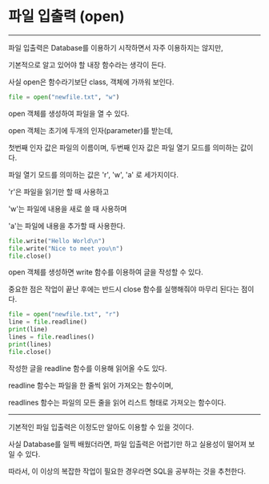 # 파일 입출력 (open)

---

파일 입출력은 Database를 이용하기 시작하면서 자주 이용하지는 않지만, 

기본적으로 알고 있어야 할 내장 함수라는 생각이 든다.

사실 open은 함수라기보단 class, 객체에 가까워 보인다.

```python
file = open("newfile.txt", "w")
```

open 객체를 생성하여 파일을 열 수 있다.

open 객체는 초기에 두개의 인자(parameter)를 받는데,

첫번째 인자 값은 파일의 이름이며, 두번째 인자 값은 파일 열기 모드를 의미하는 값이다.

파일 열기 모드를 의미하는 값은 'r', 'w', 'a' 로 세가지이다.

'r'은 파일을 읽기만 할 때 사용하고

'w'는 파일에 내용을 새로 쓸 때 사용하며

'a'는 파일에 내용을 추가할 때 사용한다.

```python
file.write("Hello World\n")
file.write("Nice to meet you\n")
file.close()
```

open 객체를 생성하면 write 함수를 이용하여 글을 작성할 수 있다.

중요한 점은 작업이 끝난 후에는 반드시 close 함수를 실행해줘야 마무리 된다는 점이다.

 

```python
file = open("newfile.txt", "r")
line = file.readline()
print(line)
lines = file.readlines()
print(lines)
file.close()
```

작성한 글을 readline 함수를 이용해 읽어올 수도 있다.

readline 함수는 파일을 한 줄씩 읽어 가져오는 함수이며,

readlines 함수는 파일의 모든 줄을 읽어 리스트 형태로 가져오는 함수이다.

---

기본적인 파일 입출력은 이정도만 알아도 이용할 수 있을 것이다.

사실 Database를 일찍 배웠더라면, 파일 입출력은 어렵기만 하고 실용성이 떨어져 보일 수 있다.

따라서, 이 이상의 복잡한 작업이 필요한 경우라면 SQL을 공부하는 것을 추천한다.